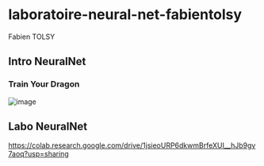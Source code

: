 # laboratoire-neural-net-fabientolsy
Fabien TOLSY  

## Intro NeuralNet

### Train Your Dragon

![image](https://user-images.githubusercontent.com/70379105/198126270-ddde4613-80af-4ea9-990f-b22c00b4bf58.png)

## Labo NeuralNet

https://colab.research.google.com/drive/1jsieoURP6dkwmBrfeXUI__hJb9gv7aoq?usp=sharing
